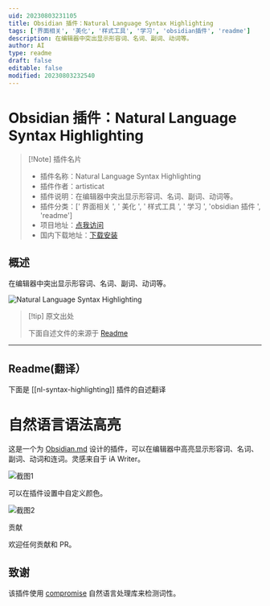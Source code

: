 ```yaml
---
uid: 20230803231105
title: Obsidian 插件：Natural Language Syntax Highlighting
tags: ['界面相关', '美化', '样式工具', '学习', 'obsidian插件', 'readme']
description: 在编辑器中突出显示形容词、名词、副词、动词等。
author: AI
type: readme
draft: false
editable: false
modified: 20230803232540
---
```


# Obsidian 插件：Natural Language Syntax Highlighting

> [!Note] 插件名片
> - 插件名称：Natural Language Syntax Highlighting
> - 插件作者：artisticat
> - 插件说明：在编辑器中突出显示形容词、名词、副词、动词等。
> - 插件分类：[' 界面相关 ', ' 美化 ', ' 样式工具 ', ' 学习 ', 'obsidian 插件 ', 'readme']
> - 项目地址：[点我访问](https://github.com/artisticat1/nl-syntax-highlighting)
> - 国内下载地址：[下载安装](https://pkmer.cn/products/plugin/pluginMarket/?nl-syntax-highlighting)

## 概述

在编辑器中突出显示形容词、名词、副词、动词等。

![Natural Language Syntax Highlighting](https://cdn.pkmer.cn/covers/nl-syntax-highlighting.png!pkmer)

> [!tip] 原文出处
>
>下面自述文件的来源于 [Readme](https://ghproxy.net/https://raw.githubusercontent.com/artisticat1/nl-syntax-highlighting/main/README.md)
>

---

## Readme(翻译）

下面是 [[nl-syntax-highlighting]] 插件的自述翻译

# 自然语言语法高亮

这是一个为 [Obsidian.md](https://obsidian.md/) 设计的插件，可以在编辑器中高亮显示形容词、名词、副词、动词和连词。灵感来自于 iA Writer。

![截图1](img/screenshot_1.png)

可以在插件设置中自定义颜色。

![截图2](img/screenshot_2.png)

贡献

欢迎任何贡献和 PR。

## 致谢

该插件使用 [compromise](https://github.com/spencermountain/compromise) 自然语言处理库来检测词性。

